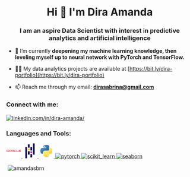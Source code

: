 <h1 align="center">Hi 👋 I'm Dira Amanda</h1>
<h3 align="center">I am an aspire Data Scientist with interest in predictive analytics and artificial intelligence</h3>

- 🌱 I’m currently **deepening my machine learning knowledge, then leveling myself up to neural network with PyTorch and TensorFlow.**

- 👨‍💻 My data analytics projects are available at [https://bit.ly/dira-portfolio](https://bit.ly/dira-portfolio)

- 📫 Reach me through my email: **dirasabrina@gmail.com**

<h3 align="left">Connect with me:</h3>
<p align="left">
<a href="https://linkedin.com/in/linkedin.com/in/dira-amanda/" target="blank"><img align="center" src="https://raw.githubusercontent.com/rahuldkjain/github-profile-readme-generator/master/src/images/icons/Social/linked-in-alt.svg" alt="linkedin.com/in/dira-amanda/" height="30" width="40" /></a>
</p>


<h3 align="left">Languages and Tools:</h3>
<p align="left"> <a href="https://www.oracle.com/" target="_blank" rel="noreferrer"> <img src="https://raw.githubusercontent.com/devicons/devicon/master/icons/oracle/oracle-original.svg" alt="oracle" width="40" height="40"/> </a> <a href="https://pandas.pydata.org/" target="_blank" rel="noreferrer"> <img src="https://raw.githubusercontent.com/devicons/devicon/2ae2a900d2f041da66e950e4d48052658d850630/icons/pandas/pandas-original.svg" alt="pandas" width="40" height="40"/> </a> <a href="https://www.python.org" target="_blank" rel="noreferrer"> <img src="https://raw.githubusercontent.com/devicons/devicon/master/icons/python/python-original.svg" alt="python" width="40" height="40"/> </a> <a href="https://pytorch.org/" target="_blank" rel="noreferrer"> <img src="https://www.vectorlogo.zone/logos/pytorch/pytorch-icon.svg" alt="pytorch" width="40" height="40"/> </a> <a href="https://scikit-learn.org/" target="_blank" rel="noreferrer"> <img src="https://upload.wikimedia.org/wikipedia/commons/0/05/Scikit_learn_logo_small.svg" alt="scikit_learn" width="40" height="40"/> </a> <a href="https://seaborn.pydata.org/" target="_blank" rel="noreferrer"> <img src="https://seaborn.pydata.org/_images/logo-mark-lightbg.svg" alt="seaborn" width="40" height="40"/> </a> </p>

<p>&nbsp;<img align="center" src="https://github-readme-stats.vercel.app/api?username=amandasbrn&show_icons=true&locale=en" alt="amandasbrn" /></p>
